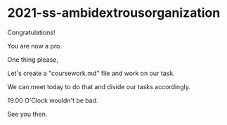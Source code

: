 # 2021-ss-ambidextrousorganization

Congratulations!

You are now a pro.

One thing please,

Let's create a "coursework.md" file and work on our task.

We can meet today to do that and divide our tasks accordingly.

19.00 O'Clock wouldn't be bad.

See you then.